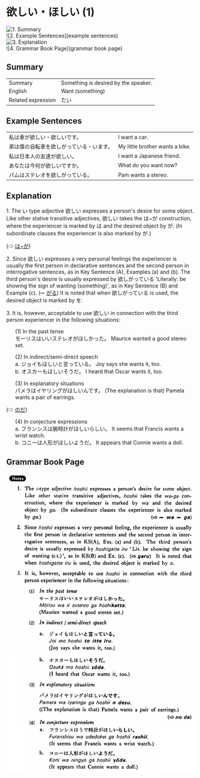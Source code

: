# 欲しい・ほしい (1)

![1. Summary](summary)<br>
![2. Example Sentences](example sentences)<br>
![3. Explanation](explanation)<br>
![4. Grammar Book Page](grammar book page)<br>


## Summary

<table><tr>   <td>Summary</td>   <td>Something is desired by the speaker.</td></tr><tr>   <td>English</td>   <td>Want (something)</td></tr><tr>   <td>Related expression</td>   <td>たい</td></tr></table>

## Example Sentences

<table><tr>   <td>私は車が欲しい・欲しいです。</td>   <td>I want a car.</td></tr><tr>   <td>弟は僕の自転車を欲しがっている・います。</td>   <td>My little brother wants a bike.</td></tr><tr>   <td>私は日本人の友達が欲しい。</td>   <td>I want a Japanese friend.</td></tr><tr>   <td>あなたは今何が欲しいですか。</td>   <td>What do you want now?</td></tr><tr>   <td>パムはステレオを欲しがっている。</td>   <td>Pam wants a stereo.</td></tr></table>

## Explanation

<p>1. The い type adjective <span class="cloze">欲しい</span> expresses a person's desire for some object. Like other stative transitive adjectives, <span class="cloze">欲しい</span> takes the は~が construction, where the experiencer is marked by は and the desired object by が. (In subordinate clauses the experiencer is also marked by が.)</p>  <p>(⇨ <a href="#㊦ は～が">は~が</a>)</p>  <p>2. Since <span class="cloze">欲しい</span> expresses a very personal feelings the experiencer is usually the first person in declarative sentences and the second person in interrogative sentences, as in Key Sentence (A), Examples (a) and (b). The third person's desire is usually expressed by <span class="cloze">欲し</span>がっている 'Literally: be showing the sign of wanting (something)', as in Key Sentence (B) and Example (c). (⇨ <a href="#㊦ がる">がる</a>) It is noted that when <span class="cloze">欲し</span>がっている is used, the desired object is marked by を.</p>  <p>3. It is, however, acceptable to use <span class="cloze">欲しい</span> in connection with the third person experiencer in the following situations:</p>  <ul>(1) In the past tense <div class="divide"></div> モーリスはいいステレオが<span class="cloze">ほしかった</span>。 Maurice wanted a good stereo set. </ul>  <ul>(2) In indirect/semi-direct speech <div class="divide"></div> a. ジョイも<span class="cloze">ほしい</span>と言っている。 Joy says she wants it, too. <div class="divide"></div> b. オスカーも<span class="cloze">ほしい</span>そうだ。 I heard that Oscar wants it, too. </ul>  <ul>(3) In explanatory situations <div class="divide"></div> パメラはイヤリングが<span class="cloze">ほしい</span>んです。 (The explanation is that) Pamela wants a pair of earrings. </ul>  <p>(⇨ <a href="#㊦ のだ">のだ</a>)</p>  <ul>(4) In conjecture expressions <div class="divide"></div> a. フランシスは腕時計が<span class="cloze">ほしい</span>らしい。 It seems that Francis wants a wrist watch. <div class="divide"></div> b. コニーは人形が<span class="cloze">ほしい</span>ようだ。 It appears that Connie wants a doll. </ul>

## Grammar Book Page

![](../img/Basic欲しい.png)

